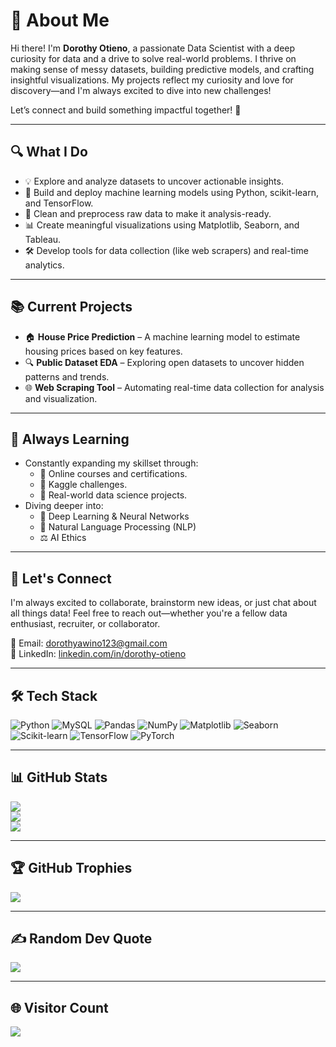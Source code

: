 # 💫 About Me

Hi there! I'm **Dorothy Otieno**, a passionate Data Scientist with a deep curiosity for data and a drive to solve real-world problems. I thrive on making sense of messy datasets, building predictive models, and crafting insightful visualizations. My projects reflect my curiosity and love for discovery—and I'm always excited to dive into new challenges!

Let’s connect and build something impactful together! 🚀

---

## 🔍 What I Do

- 💡 Explore and analyze datasets to uncover actionable insights.
- 🤖 Build and deploy machine learning models using Python, scikit-learn, and TensorFlow.
- 🧹 Clean and preprocess raw data to make it analysis-ready.
- 📊 Create meaningful visualizations using Matplotlib, Seaborn, and Tableau.
- 🛠️ Develop tools for data collection (like web scrapers) and real-time analytics.

---

## 📚 Current Projects

- 🏠 **House Price Prediction** – A machine learning model to estimate housing prices based on key features.
- 🔍 **Public Dataset EDA** – Exploring open datasets to uncover hidden patterns and trends.
- 🌐 **Web Scraping Tool** – Automating real-time data collection for analysis and visualization.

---

## 🌱 Always Learning

- Constantly expanding my skillset through:
  - 📘 Online courses and certifications.
  - 🧠 Kaggle challenges.
  - 🧪 Real-world data science projects.
- Diving deeper into:
  - 🧬 Deep Learning & Neural Networks
  - 💬 Natural Language Processing (NLP)
  - ⚖️ AI Ethics

---

## 💬 Let's Connect

I'm always excited to collaborate, brainstorm new ideas, or just chat about all things data! Feel free to reach out—whether you're a fellow data enthusiast, recruiter, or collaborator.

📧 Email: [dorothyawino123@gmail.com](mailto:dorothyawino123@gmail.com)  
🔗 LinkedIn: [linkedin.com/in/dorothy-otieno](https://linkedin.com/in/dorothy-otieno)

---

## 🛠️ Tech Stack

![Python](https://img.shields.io/badge/python-3670A0?style=plastic&logo=python&logoColor=ffdd54)
![MySQL](https://img.shields.io/badge/mysql-4479A1.svg?style=plastic&logo=mysql&logoColor=white)
![Pandas](https://img.shields.io/badge/pandas-%23150458.svg?style=plastic&logo=pandas&logoColor=white)
![NumPy](https://img.shields.io/badge/numpy-%23013243.svg?style=plastic&logo=numpy&logoColor=white)
![Matplotlib](https://img.shields.io/badge/Matplotlib-%23ffffff.svg?style=plastic&logo=Matplotlib&logoColor=black)
![Seaborn](https://img.shields.io/badge/Seaborn-3776AB?style=plastic&logo=seaborn&logoColor=white)
![Scikit-learn](https://img.shields.io/badge/scikit--learn-%23F7931E.svg?style=plastic&logo=scikit-learn&logoColor=white)
![TensorFlow](https://img.shields.io/badge/TensorFlow-%23FF6F00.svg?style=plastic&logo=TensorFlow&logoColor=white)
![PyTorch](https://img.shields.io/badge/PyTorch-%23EE4C2C.svg?style=plastic&logo=PyTorch&logoColor=white)

---

## 📊 GitHub Stats

![](https://github-readme-stats.vercel.app/api?username=Dollcode-coder&theme=onedark&hide_border=false&include_all_commits=true&count_private=true)  
![](https://nirzak-streak-stats.vercel.app/?user=Dollcode-coder&theme=onedark&hide_border=false)  
![](https://github-readme-stats.vercel.app/api/top-langs/?username=Dollcode-coder&theme=onedark&hide_border=false&include_all_commits=true&count_private=true&layout=compact)

---

## 🏆 GitHub Trophies

![](https://github-profile-trophy.vercel.app/?username=Dollcode-coder&theme=radical&no-frame=false&no-bg=true&margin-w=4)

---

## ✍️ Random Dev Quote

![](https://quotes-github-readme.vercel.app/api?type=horizontal&theme=radical)

---

## 🌐 Visitor Count

[![](https://visitcount.itsvg.in/api?id=Dollcode-coder&icon=0&color=9)](https://visitcount.itsvg.in)

